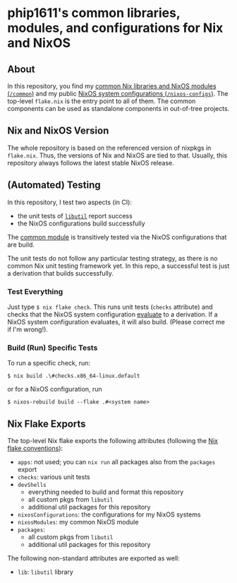 # phip1611's common libraries, modules, and configurations for Nix and NixOS

## About

In this repository, you find my
[common Nix libraries and NixOS modules (`/common`)](/common/README.md) and my
public [NixOS system configurations (`/nixos-configs`)](/nixos-configs/README.md).
The top-level `flake.nix` is the entry point to all of them. The common
components can be used as standalone components in out-of-tree projects.

## Nix and NixOS Version

The whole repository is based on the referenced version of nixpkgs in
`flake.nix`. Thus, the versions of Nix and NixOS are tied to that. Usually, this
repository always follows the latest stable NixOS release.

## (Automated) Testing

In this repository, I test two aspects (in CI):

- the unit tests of [`libutil`](/common/libutil/README.md) report success
- the NixOS configurations build successfully

The [common module](./common/module/README.md) is transitively tested via the
NixOS configurations that are build.

The unit tests do not follow any particular testing strategy, as there is no
common Nix unit testing framework yet. In this repo, a successful test is just a
derivation that builds successfully.

### Test Everything

Just type `$ nix flake check`. This runs unit tests (`checks` attribute) and
checks that the NixOS system configuration
[evaluate](https://github.com/NixOS/nix/blob/3c200da242d8f0ccda447866028bb757e0b0bbd9/src/nix/flake.cc#L488)
to a derivation. If a NixOS system configuration evaluates, it will also build.
(Please correct me if I'm wrong!).

### Build (Run) Specific Tests

To run a specific check, run:

```shell
$ nix build .\#checks.x86_64-linux.default
```

or for a NixOS configuration, run

```console
$ nixos-rebuild build --flake .#<system name>
```

## Nix Flake Exports

The top-level Nix flake exports the following attributes (following the [Nix
flake conventions](https://nixos.wiki/wiki/Flakes)):

- `apps`: not used; you can `nix run` all packages also from the `packages`
          export
- `checks`: various unit tests
- `devShells`
  - everything needed to build and format this repository
  - all custom pkgs from `libutil`
  - additional util packages for this repository
- `nixosConfigurations`: the configurations for my NixOS systems
- `nixosModules`: my common NixOS module
- `packages`:
  - all custom pkgs from `libutil`
  - additional util packages for this repository

The following non-standard attributes are exported as well:

- `lib`: `libutil` library
